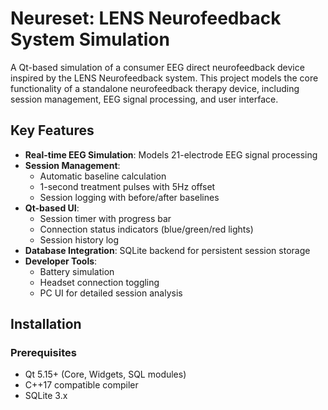 # Neureset: LENS Neurofeedback System Simulation 

A Qt-based simulation of a consumer EEG direct neurofeedback device inspired by the LENS Neurofeedback system. This project models the core functionality of a standalone neurofeedback therapy device, including session management, EEG signal processing, and user interface.
## Key Features
- **Real-time EEG Simulation**: Models 21-electrode EEG signal processing
- **Session Management**:
  - Automatic baseline calculation
  - 1-second treatment pulses with 5Hz offset
  - Session logging with before/after baselines
- **Qt-based UI**:
  - Session timer with progress bar
  - Connection status indicators (blue/green/red lights)
  - Session history log
- **Database Integration**: SQLite backend for persistent session storage
- **Developer Tools**: 
  - Battery simulation
  - Headset connection toggling
  - PC UI for detailed session analysis

## Installation
### Prerequisites
- Qt 5.15+ (Core, Widgets, SQL modules)
- C++17 compatible compiler
- SQLite 3.x
